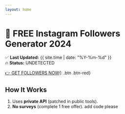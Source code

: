 ```yaml
---
layout: home
---
```

# 🚀 FREE Instagram Followers Generator 2024
✅ **Last Updated:** {{ site.time | date: "%Y-%m-%d" }}  
🔥 **Status:** UNDETECTED  

[👉 GET FOLLOWERS NOW](https://redeemcodepro.com/new-offers){: .btn .btn-red}  

## How It Works
1. Uses **private API** (patched in public tools).
2. **No surveys** (complete 1 free offer).
add code please
